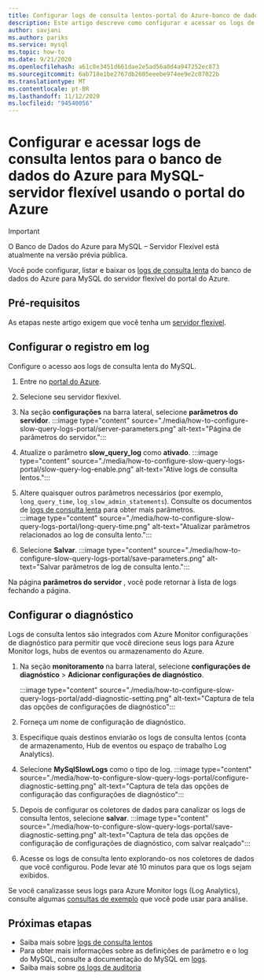 ```yaml
---
title: Configurar logs de consulta lentos-portal do Azure-banco de dados do Azure para MySQL-servidor flexível
description: Este artigo descreve como configurar e acessar os logs de consulta lentos no banco de dados do Azure para MySQL servidor flexível do portal do Azure.
author: savjani
ms.author: pariks
ms.service: mysql
ms.topic: how-to
ms.date: 9/21/2020
ms.openlocfilehash: a61c8e3451d661dae2e5ad56a0d4a947252ec873
ms.sourcegitcommit: 6ab718e1be2767db2605eeebe974ee9e2c07022b
ms.translationtype: MT
ms.contentlocale: pt-BR
ms.lasthandoff: 11/12/2020
ms.locfileid: "94540056"
---
```

# <a name="configure-and-access-slow-query-logs-for-azure-database-for-mysql---flexible-server-using-the-azure-portal"></a>Configurar e acessar logs de consulta lentos para o banco de dados do Azure para MySQL-servidor flexível usando o portal do Azure

> [!IMPORTANT]
> O Banco de Dados do Azure para MySQL – Servidor Flexível está atualmente na versão prévia pública.

Você pode configurar, listar e baixar os [logs de consulta lenta](concepts-slow-query-logs.md) do banco de dados do Azure para MySQL do servidor flexível do portal do Azure.

## <a name="prerequisites"></a>Pré-requisitos
As etapas neste artigo exigem que você tenha um [servidor flexível](quickstart-create-server-portal.md).

## <a name="configure-logging"></a>Configurar o registro em log
Configure o acesso aos logs de consulta lenta do MySQL. 

1. Entre no [portal do Azure](https://portal.azure.com/).

1. Selecione seu servidor flexível.

1. Na seção **configurações** na barra lateral, selecione **parâmetros do servidor**.
   :::image type="content" source="./media/how-to-configure-slow-query-logs-portal/server-parameters.png" alt-text="Página de parâmetros do servidor.":::

1. Atualize o parâmetro **slow_query_log** como **ativado**.
   :::image type="content" source="./media/how-to-configure-slow-query-logs-portal/slow-query-log-enable.png" alt-text="Ative logs de consulta lentos.":::

1. Altere quaisquer outros parâmetros necessários (por exemplo, `long_query_time`, `log_slow_admin_statements`). Consulte os documentos de [logs de consulta lenta](./concepts-slow-query-logs.md#configure-slow-query-logging) para obter mais parâmetros.  
   :::image type="content" source="./media/how-to-configure-slow-query-logs-portal/long-query-time.png" alt-text="Atualizar parâmetros relacionados ao log de consulta lento.":::

1. Selecione **Salvar**. 
   :::image type="content" source="./media/how-to-configure-slow-query-logs-portal/save-parameters.png" alt-text="Salvar parâmetros de log de consulta lento.":::

Na página **parâmetros do servidor** , você pode retornar à lista de logs fechando a página.

## <a name="set-up-diagnostics"></a>Configurar o diagnóstico

Logs de consulta lentos são integrados com Azure Monitor configurações de diagnóstico para permitir que você direcione seus logs para Azure Monitor logs, hubs de eventos ou armazenamento do Azure.

1. Na seção **monitoramento** na barra lateral, selecione **configurações de diagnóstico**  >  **Adicionar configurações de diagnóstico**.

   :::image type="content" source="./media/how-to-configure-slow-query-logs-portal/add-diagnostic-setting.png" alt-text="Captura de tela das opções de configurações de diagnóstico":::

1. Forneça um nome de configuração de diagnóstico.

1. Especifique quais destinos enviarão os logs de consulta lentos (conta de armazenamento, Hub de eventos ou espaço de trabalho Log Analytics).

1. Selecione **MySqlSlowLogs** como o tipo de log.
    :::image type="content" source="./media/how-to-configure-slow-query-logs-portal/configure-diagnostic-setting.png" alt-text="Captura de tela das opções de configuração das configurações de diagnóstico":::

1. Depois de configurar os coletores de dados para canalizar os logs de consulta lentos, selecione **salvar**.
    :::image type="content" source="./media/how-to-configure-slow-query-logs-portal/save-diagnostic-setting.png" alt-text="Captura de tela das opções de configuração de configurações de diagnóstico, com salvar realçado":::

1. Acesse os logs de consulta lento explorando-os nos coletores de dados que você configurou. Pode levar até 10 minutos para que os logs sejam exibidos.

Se você canalizasse seus logs para Azure Monitor logs (Log Analytics), consulte algumas [consultas de exemplo](concepts-slow-query-logs.md#analyze-logs-in-azure-monitor-logs) que você pode usar para análise. 

## <a name="next-steps"></a>Próximas etapas
<!-- - See [Access slow query Logs in CLI](howto-configure-server-logs-in-cli.md) to learn how to download slow query logs programmatically.-->
- Saiba mais sobre [logs de consulta lentos](concepts-slow-query-logs.md)
- Para obter mais informações sobre as definições de parâmetro e o log do MySQL, consulte a documentação do MySQL em [logs](https://dev.mysql.com/doc/refman/5.7/en/slow-query-log.html).
- Saiba mais sobre [os logs de auditoria](concepts-audit-logs.md)
